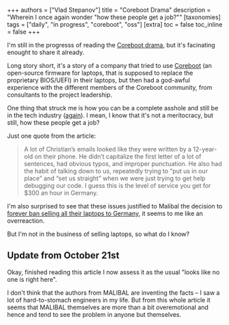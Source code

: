 +++
authors = ["Vlad Stepanov"]
title = "Coreboot Drama"
description = "Wherein I once again wonder \"how these people get a job?\""
[taxonomies]
tags = ["daily", "in progress", "coreboot", "oss"]
[extra]
toc = false
toc_inline = false
+++

I'm still in the progresss of reading the
[Coreboot drama](https://www.malibal.com/features/dont-support-the-coreboot-project/),
but it's facinating enought to share it already.

Long story short, it's a story of a company that tried to use
[Coreboot](https://www.coreboot.org/) (an open-source firmware for laptops, that is supposed to
replace the proprietary BIOS/UEFI) in their laptops, but then had a god-awful experience with the
different members of the Coreboot community, from consultants to the project leadership.

One thing that struck me is how you can be a complete asshole and still be in the tech industry
([again](@/blog/2024-10-16-daily-rms-report/index.md)).
I mean, I know that it's not a meritocracy, but still, how these people get a job?

Just one quote from the article:

> A lot of Christian’s emails looked like they were written by a 12-year-old on their phone.
> He didn’t capitalize the first letter of a lot of sentences, had obvious typos, and improper
> punctuation. He also had the habit of talking down to us, repeatedly trying to
> “put us in our place” and “set us straight” when we were just trying to get help
> debugging our code. I guess this is the level of service you get for $300 an hour in Germany.

I'm also surprised to see that these issues justified to Malibal the decision to
[forever ban selling all their laptops to Germany](https://portal.malibal.com/kb/a1060/why-dont-you-ship-to-germany/),
it seems to me like an overreaction.

But I'm not in the business of selling laptops, so what do I know?

## Update from October 21st

Okay, finished reading this article I now assess it as the usual "looks like no one is right here".

I don't think that the authors from MALIBAL are inventing the facts – I saw a lot of
hard-to-stomach engineers in my life. But from this whole article it seems that MALIBAL themselves
are more than a bit overemotional and hence and tend to see the problem in anyone but themselves.
